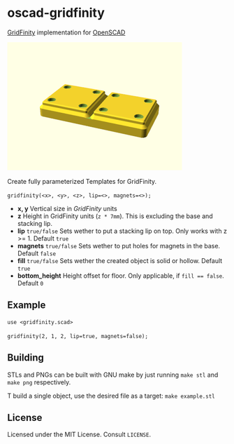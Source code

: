 # oscad-gridfinity

[GridFinity](https://gridfinity.xyz/) implementation for [OpenSCAD](https://openscad.org/)

![Bottom View](img/bottom.png)

Create fully parameterized Templates for GridFinity.

`gridfinity(<x>, <y>, <z>, lip=<>, magnets=<>);`

* **x, y** Vertical size in *GridFinity* units
* **z** Height in GridFinity units (`z * 7mm`). This is excluding the base and stacking lip.
* **lip** `true/false` Sets wether to put a stacking lip on top. Only works with z >= 1. Default `true`
* **magnets** `true/false` Sets wether to put holes for magnets in the base. Default `false`
* **fill** `true/false` Sets wether the created object is solid or hollow. Default `true`
* **bottom_height** Height offset for floor. Only applicable, if `fill == false`. Default `0`

## Example

```scad
use <gridfinity.scad>

gridfinity(2, 1, 2, lip=true, magnets=false);
```

## Building

STLs and PNGs can be built with GNU make by just running
`make stl` and `make png`
respectively.

T build a single object, use the desired file as a target:
`make example.stl`

## License

Licensed under the MIT License. Consult `LICENSE`.
